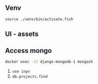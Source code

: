 ## Venv

`source ./venv/bin/activate.fish`

## UI - assets


## Access mongo

```bash
docker exec -it django-mongodb-1 mongosh
```
1. `use inpv`
2. `db.projects.find`

